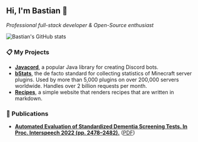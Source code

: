 ## Hi, I'm Bastian 👋

*Professional full-stack developer & Open-Source enthusiast*

![Bastian's GitHub stats](https://github-readme-stats.vercel.app/api?username=Bastian&show_icons=true&include_all_commits=true&hide_title=true&count_private=true)

### 📋 My Projects

* [**Javacord**](https://github.com/Javacord/Javacord), a popular Java library for creating Discord bots.
* [**bStats**](https://bstats.org/), the de facto standard for collecting statistics of Minecraft server plugins. Used by more than 5,000 plugins on over 200,000 servers worldwide. Handles over 2 billion requests per month.
* [**Recipes**](https://github.com/Bastian/recipes), a simple website that renders recipes that are written in markdown.

### 📖 Publications

* [**Automated Evaluation of Standardized Dementia Screening Tests. In Proc. Interspeech 2022 (pp. 2478–2482).**](https://www.isca-speech.org/archive/interspeech_2022/braun22_interspeech.html) ([PDF](https://www.isca-speech.org/archive/pdfs/interspeech_2022/braun22_interspeech.pdf))
